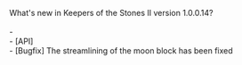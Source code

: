 What's new in Keepers of the Stones II version 1.0.0.14?<br />
<br />- 
<br />- [API] 
<br />- [Bugfix] The streamlining of the moon block has been fixed